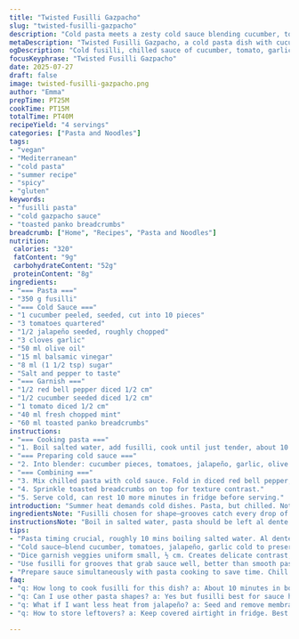 ```yaml
---
title: "Twisted Fusilli Gazpacho"
slug: "twisted-fusilli-gazpacho"
description: "Cold pasta meets a zesty cold sauce blending cucumber, tomato, and a kick of chili. Swaps out traditional peppers for jalapeños and balsamic vinegar for sherry. Cook fusilli al dente, chill. Blend cucumber, tomato, garlic, olive oil, jalapeño, balsamic, sugar, salt, and pepper. Fold in diced veggies and fresh herbs. Top with toasted breadcrumbs for crunch. Ready in under an hour with prep and chill times, serves four. Vegan, nut-free, dairy-free, egg-free. Bright, refreshing, and a tangy twist on a summer classic."
metaDescription: "Twisted Fusilli Gazpacho, a cold pasta dish with cucumber, tomato, jalapeño, mint, and crunchy toasted breadcrumbs. Ready in 40 mins, vegan and refreshing."
ogDescription: "Cold fusilli, chilled sauce of cucumber, tomato, garlic, jalapeño. Mint, crunchy breadcrumbs. Bright, fresh, vegan. Serve cold, easy summer Mediterranean dish."
focusKeyphrase: "Twisted Fusilli Gazpacho"
date: 2025-07-27
draft: false
image: twisted-fusilli-gazpacho.png
author: "Emma"
prepTime: PT25M
cookTime: PT15M
totalTime: PT40M
recipeYield: "4 servings"
categories: ["Pasta and Noodles"]
tags:
- "vegan"
- "Mediterranean"
- "cold pasta"
- "summer recipe"
- "spicy"
- "gluten"
keywords:
- "fusilli pasta"
- "cold gazpacho sauce"
- "toasted panko breadcrumbs"
breadcrumb: ["Home", "Recipes", "Pasta and Noodles"]
nutrition: 
 calories: "320"
 fatContent: "9g"
 carbohydrateContent: "52g"
 proteinContent: "8g"
ingredients:
- "=== Pasta ==="
- "350 g fusilli"
- "=== Cold Sauce ==="
- "1 cucumber peeled, seeded, cut into 10 pieces"
- "3 tomatoes quartered"
- "1/2 jalapeño seeded, roughly chopped"
- "3 cloves garlic"
- "50 ml olive oil"
- "15 ml balsamic vinegar"
- "8 ml (1 1/2 tsp) sugar"
- "Salt and pepper to taste"
- "=== Garnish ==="
- "1/2 red bell pepper diced 1/2 cm"
- "1/2 cucumber seeded diced 1/2 cm"
- "1 tomato diced 1/2 cm"
- "40 ml fresh chopped mint"
- "60 ml toasted panko breadcrumbs"
instructions:
- "=== Cooking pasta ==="
- "1. Boil salted water, add fusilli, cook until just tender, about 10 minutes. Drain. Toss with splash of olive oil to prevent sticking. Cover, chill in fridge."
- "=== Preparing cold sauce ==="
- "2. Into blender: cucumber pieces, tomatoes, jalapeño, garlic, olive oil, balsamic, sugar, salt, pepper. Puree until uniform. Adjust seasoning carefully."
- "=== Combining ==="
- "3. Mix chilled pasta with cold sauce. Fold in diced red bell pepper, cucumber, tomato, and mint. Taste again, tweak salt or pepper."
- "4. Sprinkle toasted breadcrumbs on top for texture contrast."
- "5. Serve cold, can rest 10 more minutes in fridge before serving."
introduction: "Summer heat demands cold dishes. Pasta, but chilled. Not heavy. Not plain. Crunch and zest clash. Fusilli spirals soak up acidity. Jalapeño swaps sweetness for bite, balsamic replaces the sharper sherry vinegar. No nuts here, no dairy bloodlines. Garlic hums quietly behind the veil. Tomatoes, cucumber, freshness cut with olive oil silkiness. Chilled then tossed, textures mingle. Toasted panko delivers crunch, surprise in every forkful. Vegan plate, easy and quick, under an hour from start to finish. Set aside cold sauce while pasta cozies in fridge. Bite after bite, cold but warming flavor rolls."
ingredientsNote: "Fusilli chosen for shape—grooves catch every drop of cold sauce. Reduced quantity slightly, as dense pasta can overwhelm lighter veggies. Jalapeño traded in for original red pepper, adds mild heat and fresh green notes. Balsamic vinegar for deeper tang, less sharp than sherry, blends with sugar for subtle sweetness balance. Garlic content bumped to 3 cloves, for stronger background without overpowering. Diced veggies smaller, 1/2 cm dice, keeping contrast delicate, not chunky. Fresh mint swaps basil, a fresher green twist, lighter and a little herbaceous. Toasted panko breadcrumbs create texture layering, replacing original thicker breadcrumbs. Olive oil amount tapered to 50 ml, enough for silkiness but not greasy. Salt and pepper left flexible, personal preference rules."
instructionsNote: "Boil in salted water, pasta should be left al dente not mushy, timing crucial—roughly 10 minutes, a few less or more if needed. Toss immediately with olive oil to coat and prevent sticking, then cover and chill to cool thoroughly. Meanwhile, cold sauce blended by dumping all into blender; pulse until smooth but not overdone, desired silky but still a bit lively. Check seasoning before cold meets pasta, adjust salt/pepper step vital here to avoid dullness after chilling. Combine pasta and sauce gently to avoid breaking pasta. Dice garnish ingredients finely for textural contrast but easy eating. Fold in fresh chopped mint at last moment, delicate to preserve punch. Breadcrumbs toasted during pasta cooking, adding last minute crunch, sprinkle just before serving to stay crisp. Serve chilled—can rest up to 15 minutes before eating. Cold dishes crisp faster if less time passes after assembly. Keep refrigerated if not eating immediately. An easy, refreshing, slightly spicy cold pasta dish with bright herbal notes and crunchy topping."
tips:
- "Pasta timing crucial, roughly 10 mins boiling salted water. Al dente only, avoid mush; drain fast. Toss with olive oil immediately. Prevents sticking and drying out when chilling. Cover pasta tight to keep moisture, chill until fully cold before mixing. No hot pasta or sauce mix; melts freshness."
- "Cold sauce—blend cucumber, tomatoes, jalapeño, garlic cold to preserve brightness. Pulse, not puree to fine silky but not water-thin. Adjust salt last after blending—flavors mute when cold so taste well. Sugar balances acidity but add cautiously or sauce dulls. Chili heat varies; seed or not seeds accordingly."
- "Dice garnish veggies uniform small, ½ cm. Creates delicate contrast, doesn’t overpower soft fusilli curls and sauce silk. Fold in fresh chopped mint last, gentle toss only. Mint bruises quick, bitterness if handled roughly. Toast panko breadcrumbs dry, golden, no oil saturation. Sprinkle last to stay crisp; add crunch surprise in every bite."
- "Use fusilli for grooves that grab sauce well, better than smooth pasta shapes. Quantity reduced slightly here to avoid heavy pasta bulk over veggies. Olive oil 50 ml enough to coat sauce but not greasy, keeps freshness intact. Balsamic vinegar chosen over sherry for milder tang, balances sweet and heat from jalapeño."
- "Prepare sauce simultaneously with pasta cooking to save time. Chill pasta in fridge alone, sauce in blender container or bowl covered. Combine just when ready to serve, not long before; pasta absorbs sauce fast, softens. Breadcrumbs add last minute texture layer — toasted separately during pasta cook, not soaked in sauce."
faq:
- "q: How long to cook fusilli for this dish? a: About 10 minutes in boiling salted water, check early for bite. Overcooking makes mush, not good chilled. Drain fast, toss with oil right away so no clumps form. Chill pasta fully before mixing to keep sauce fresh."
- "q: Can I use other pasta shapes? a: Yes but fusilli best for sauce hold. Spirals catch sauce inside grooves. Penne or rigatoni ok but less clingy. Avoid smooth thin pasta; sauce slips off, less flavour with each bite. Small shapes also chill quicker."
- "q: What if I want less heat from jalapeño? a: Seed and remove membrane, lowers spice massively. Or reduce chili amount. Swap with milder green pepper if preferred, but flavor changes. Jalapeño adds sharp green kick, so cutting it softens dish tone. Taste sauce after blending for adjustments."
- "q: How to store leftovers? a: Keep covered airtight in fridge. Best eaten within 24 hours cold. Pasta sauce mix softens over time. Breadcrumb crunch loses crispness fast, sprinkle fresh breadcrumbs before serving if possible. Not recommended to freeze, texture breaks down."

---
```


